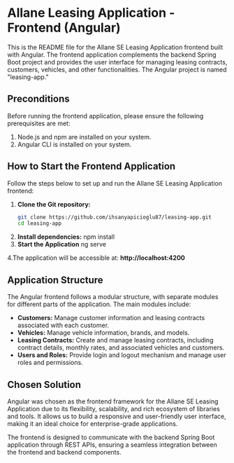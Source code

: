 # Allane Leasing Application - Frontend (Angular)

This is the README file for the Allane SE Leasing Application frontend built with Angular. The frontend application complements the backend Spring Boot project and provides the user interface for managing leasing contracts, customers, vehicles, and other functionalities. The Angular project is named "leasing-app."

## Preconditions

Before running the frontend application, please ensure the following prerequisites are met:

1. Node.js and npm are installed on your system.
2. Angular CLI is installed on your system.

## How to Start the Frontend Application

Follow the steps below to set up and run the Allane SE Leasing Application frontend:

1. **Clone the Git repository:**
   ```bash
   git clone https://github.com/ihsanyapicioglu87/leasing-app.git
   cd leasing-app
2. **Install dependencies:**
   npm install
3. **Start the Application**
   ng serve

4.The application will be accessible at: **http://localhost:4200**

## Application Structure

The Angular frontend follows a modular structure, with separate modules for different parts of the application. The main modules include:

- **Customers:** Manage customer information and leasing contracts associated with each customer.
- **Vehicles:** Manage vehicle information, brands, and models.
- **Leasing Contracts:** Create and manage leasing contracts, including contract details, monthly rates, and associated vehicles and customers.
- **Users and Roles:** Provide login and logout mechanism and manage user roles and permissions.

## Chosen Solution

Angular was chosen as the frontend framework for the Allane SE Leasing Application due to its flexibility, scalability, and rich ecosystem of libraries and tools. It allows us to build a responsive and user-friendly user interface, making it an ideal choice for enterprise-grade applications.

The frontend is designed to communicate with the backend Spring Boot application through REST APIs, ensuring a seamless integration between the frontend and backend components.

